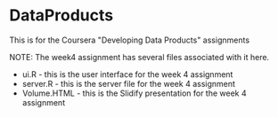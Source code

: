 # DataProducts
This is for the Coursera "Developing Data Products" assignments

NOTE: The week4 assignment has several files associated with it here.
* ui.R - this is the user interface for the week 4 assignment
* server.R - this is the server file for the week 4 assignment
* Volume.HTML - this is the Slidify presentation for the week 4 assignment
